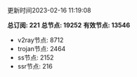 更新时间2023-02-16 11:19:08

**总订阅: 221**
**总节点: 19252**
**有效节点: 13546**
- v2ray节点: 8712
- trojan节点: 2464
- ss节点: 2152
- ssr节点: 216
